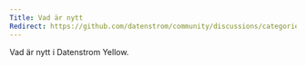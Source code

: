 ```yaml
---
Title: Vad är nytt
Redirect: https://github.com/datenstrom/community/discussions/categories/see-what-s-new?discussions_q=category%3A%22See+what%27s+new%22+sort%3Adate_created
---
```

Vad är nytt i Datenstrom Yellow.